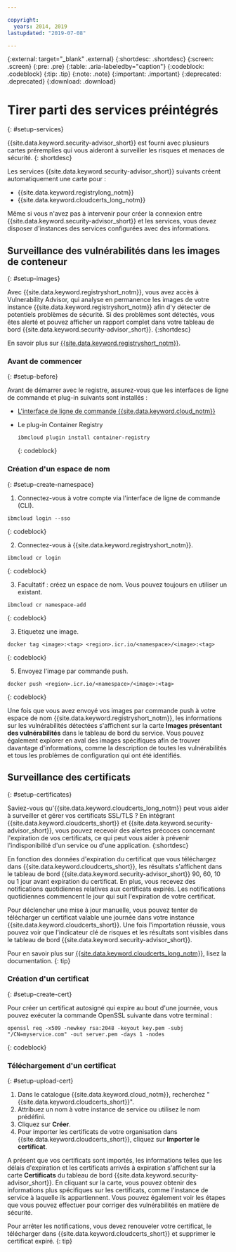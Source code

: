 ```yaml
---

copyright:
  years: 2014, 2019
lastupdated: "2019-07-08"

---
```


{:external: target="_blank" .external}
{:shortdesc: .shortdesc}
{:screen: .screen}
{:pre: .pre}
{:table: .aria-labeledby="caption"}
{:codeblock: .codeblock}
{:tip: .tip}
{:note: .note}
{:important: .important}
{:deprecated: .deprecated}
{:download: .download}

# Tirer parti des services préintégrés
{: #setup-services}

{{site.data.keyword.security-advisor_short}} est fourni avec plusieurs cartes préremplies qui vous aideront à surveiller les risques et menaces de sécurité.
{: shortdesc}

Les services {{site.data.keyword.security-advisor_short}} suivants créent automatiquement une carte pour :

* {{site.data.keyword.registrylong_notm}}
* {{site.data.keyword.cloudcerts_long_notm}}

Même si vous n'avez pas à intervenir pour créer la connexion entre {{site.data.keyword.security-advisor_short}} et les services, vous devez disposer d'instances des services configurées avec des informations.


## Surveillance des vulnérabilités dans les images de conteneur
{: #setup-images}

Avec {{site.data.keyword.registryshort_notm}}, vous avez accès à Vulnerability Advisor, qui analyse en permanence les images de votre instance {{site.data.keyword.registryshort_notm}} afin d'y détecter de potentiels problèmes de sécurité. Si des problèmes sont détectés, vous êtes alerté et pouvez afficher un rapport complet dans votre tableau de bord {{site.data.keyword.security-advisor_short}}.
{:shortdesc}

En savoir plus sur [{{site.data.keyword.registryshort_notm}}](/docs/services/Registry?topic=registry-getting-started).


### Avant de commencer
{: #setup-before}

Avant de démarrer avec le registre, assurez-vous que les interfaces de ligne de commande et plug-in suivants sont installés :
* [L'interface de ligne de commande {{site.data.keyword.cloud_notm}}](/docs/cli/reference/ibmcloud?topic=cloud-cli-install-ibmcloud-cli)
* Le plug-in Container Registry

  ```
  ibmcloud plugin install container-registry
  ```
  {: codeblock}


### Création d'un espace de nom
{: #setup-create-namespace}

1. Connectez-vous à votre compte via l'interface de ligne de commande (CLI).

  ```
  ibmcloud login --sso
  ```
  {: codeblock}

2. Connectez-vous à {{site.data.keyword.registryshort_notm}}.

  ```
  ibmcloud cr login
  ```
  {: codeblock}

3. Facultatif : créez un espace de nom. Vous pouvez toujours en utiliser un existant.

  ```
  ibmcloud cr namespace-add
  ```
  {: codeblock}

3. Etiquetez une image.

  ```
  docker tag <image>:<tag> <region>.icr.io/<namespace>/<image>:<tag>
  ```
  {: codeblock}

5. Envoyez l'image par commande push.

  ```
  docker push <region>.icr.io/<namespace>/<image>:<tag>
  ```
  {: codeblock}


Une fois que vous avez envoyé vos images par commande push à votre espace de nom {{site.data.keyword.registryshort_notm}}, les informations sur les vulnérabilités détectées s'affichent sur la carte **Images présentant des vulnérabilités** dans le tableau de bord du service. Vous pouvez également explorer en aval des images spécifiques afin de trouver davantage d'informations, comme la description de toutes les vulnérabilités et tous les problèmes de configuration qui ont été identifiés.


## Surveillance des certificats
{: #setup-certificates}

Saviez-vous qu'{{site.data.keyword.cloudcerts_long_notm}} peut vous aider à surveiller et gérer vos certificats SSL/TLS ? En intégrant {{site.data.keyword.cloudcerts_short}} et {{site.data.keyword.security-advisor_short}}, vous pouvez recevoir des alertes précoces concernant l'expiration de vos certificats, ce qui peut vous aider à prévenir l'indisponibilité d'un service ou d'une application.
{:shortdesc}

En fonction des données d'expiration du certificat que vous téléchargez dans {{site.data.keyword.cloudcerts_short}}, les résultats s'affichent dans le tableau de bord {{site.data.keyword.security-advisor_short}} 90, 60, 10 ou 1 jour avant expiration du certificat. En plus, vous recevez des notifications quotidiennes relatives aux certificats expirés. Les notifications quotidiennes commencent le jour qui suit l'expiration de votre certificat.

Pour déclencher une mise à jour manuelle, vous pouvez tenter de télécharger un certificat valable une journée dans votre instance {{site.data.keyword.cloudcerts_short}}. Une fois l'importation réussie, vous pouvez voir que l'indicateur clé de risques et les résultats sont visibles dans le tableau de bord {{site.data.keyword.security-advisor_short}}.

Pour en savoir plus sur [{{site.data.keyword.cloudcerts_long_notm}}](/docs/services/certificate-manager?topic=certificate-manager-getting-started), lisez la documentation.
{: tip}

### Création d'un certificat
{: #setup-create-cert}

Pour créer un certificat autosigné qui expire au bout d'une journée, vous pouvez exécuter la commande OpenSSL suivante dans votre terminal :

```
openssl req -x509 -newkey rsa:2048 -keyout key.pem -subj "/CN=myservice.com" -out server.pem -days 1 -nodes
```
{: codeblock}


### Téléchargement d'un certificat
{: #setup-upload-cert}

1. Dans le catalogue {{site.data.keyword.cloud_notm}}, recherchez "{{site.data.keyword.cloudcerts_short}}".
2. Attribuez un nom à votre instance de service ou utilisez le nom prédéfini.
3. Cliquez sur **Créer**.
4. Pour importer les certificats de votre organisation dans {{site.data.keyword.cloudcerts_short}}, cliquez sur **Importer le certificat**.

A présent que vos certificats sont importés, les informations telles que les délais d'expiration et les certificats arrivés à expiration s'affichent sur la carte **Certificats** du tableau de bord {{site.data.keyword.security-advisor_short}}. En cliquant sur la carte, vous pouvez obtenir des informations plus spécifiques sur les certificats, comme l'instance de service à laquelle ils appartiennent. Vous pouvez également voir les étapes que vous pouvez effectuer pour corriger des vulnérabilités en matière de sécurité.

Pour arrêter les notifications, vous devez renouveler votre certificat, le télécharger dans {{site.data.keyword.cloudcerts_short}} et supprimer le certificat expiré.
{: tip}
